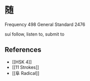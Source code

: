 # 随
Frequency 498
General Standard 2476

suí
follow, listen to, submit to

## References
- [[HSK 4]]
- [[11 Strokes]]
- [[阜 Radical]]